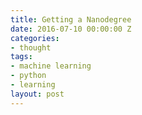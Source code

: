 ```yaml
---
title: Getting a Nanodegree
date: 2016-07-10 00:00:00 Z
categories:
- thought
tags:
- machine learning
- python
- learning
layout: post
---
```


